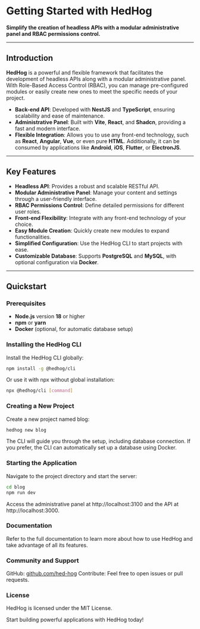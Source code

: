 # Getting Started with HedHog

**Simplify the creation of headless APIs with a modular administrative panel and RBAC permissions control.**

---

## Introduction

**HedHog** is a powerful and flexible framework that facilitates the development of headless APIs along with a modular administrative panel. With Role-Based Access Control (RBAC), you can manage pre-configured modules or easily create new ones to meet the specific needs of your project.

- **Back-end API**: Developed with **NestJS** and **TypeScript**, ensuring scalability and ease of maintenance.
- **Administrative Panel**: Built with **Vite**, **React**, and **Shadcn**, providing a fast and modern interface.
- **Flexible Integration**: Allows you to use any front-end technology, such as **React**, **Angular**, **Vue**, or even pure **HTML**. Additionally, it can be consumed by applications like **Android**, **iOS**, **Flutter**, or **ElectronJS**.

---

## Key Features

- **Headless API**: Provides a robust and scalable RESTful API.
- **Modular Administrative Panel**: Manage your content and settings through a user-friendly interface.
- **RBAC Permissions Control**: Define detailed permissions for different user roles.
- **Front-end Flexibility**: Integrate with any front-end technology of your choice.
- **Easy Module Creation**: Quickly create new modules to expand functionalities.
- **Simplified Configuration**: Use the HedHog CLI to start projects with ease.
- **Customizable Database**: Supports **PostgreSQL** and **MySQL**, with optional configuration via **Docker**.

---

## Quickstart

### Prerequisites

- **Node.js** version **18** or higher
- **npm** or **yarn**
- **Docker** (optional, for automatic database setup)

### Installing the HedHog CLI

Install the HedHog CLI globally:

```bash
npm install -g @hedhog/cli
```

Or use it with npx without global installation:

```bash
npx @hedhog/cli [command]
```

### Creating a New Project

Create a new project named blog:

```bash
hedhog new blog
```

The CLI will guide you through the setup, including database connection. If you prefer, the CLI can automatically set up a database using Docker.

### Starting the Application

Navigate to the project directory and start the server:

```bash
cd blog
npm run dev
```

Access the administrative panel at http://localhost:3100 and the API at http://localhost:3000.

### Documentation

Refer to the full documentation to learn more about how to use HedHog and take advantage of all its features.

### Community and Support

GitHub: [github.com/hed-hog](https://github.com/hed-hog)
Contribute: Feel free to open issues or pull requests.

### License

HedHog is licensed under the MIT License.

Start building powerful applications with HedHog today!
